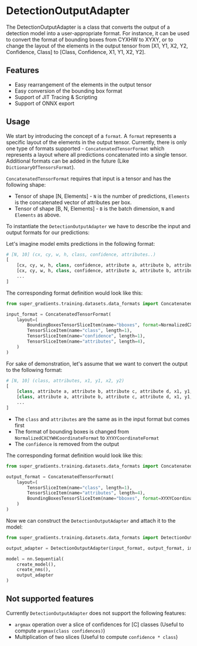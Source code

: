 # DetectionOutputAdapter

The DetectionOutputAdapter is a class that converts the output of a detection model into a user-appropriate format. 
For instance, it can be used to convert the format of bounding boxes from CYXHW to XYXY, or to change the layout of the elements 
in the output tensor from [X1, Y1, X2, Y2, Confidence, Class] to [Class, Confidence, X1, Y1, X2, Y2].

## Features

* Easy rearrangement of the elements in the output tensor
* Easy conversion of the bounding box format
* Support of JIT Tracing & Scripting
* Support of ONNX export


## Usage

We start by introducing the concept of a `format`. A `format` represents a specific layout of the elements in the output tensor.
Currently, there is only one type of formats supported - `ConcatenatedTensorFormat` which represents a layout where all predictions concatenated into a single tensor.
Additional formats can be added in the future (Like `DictionaryOfTensorsFormat`).

`ConcatenatedTensorFormat` requires that input is a tensor and has the following shape: 
* Tensor of shape [N, Elements] - `N` is the number of predictions, `Elements` is the concatenated vector of attributes per box.
* Tensor of shape [B, N, Elements] - `B` is the batch dimension, `N` and `Elements` as above. 

To instantiate the `DetectionOutputAdapter` we have to describe the input and output formats for our predictions:

Let's imagine model emits predictions in the following format:

```python
# [N, 10] (cx, cy, w, h, class, confidence, attributes..)
[
    [cx, cy, w, h, class, confidence, attribute a, attribute b, attribute c, attribute d],
    [cx, cy, w, h, class, confidence, attribute a, attribute b, attribute c, attribute d],
    ...
]
```

The corresponding format definition would look like this:

```python
from super_gradients.training.datasets.data_formats import ConcatenatedTensorFormat, BoundingBoxesTensorSliceItem, TensorSliceItem, NormalizedCXCYWHCoordinateFormat

input_format = ConcatenatedTensorFormat(
    layout=(
        BoundingBoxesTensorSliceItem(name="bboxes", format=NormalizedCXCYWHCoordinateFormat()),
        TensorSliceItem(name="class", length=1),
        TensorSliceItem(name="confidence", length=1),
        TensorSliceItem(name="attributes", length=4),
    )
)
```

For sake of demonstration, let's assume that we want to convert the output to the following format:

```python
# [N, 10] (class, attributes, x1, y1, x2, y2)
[
    [class, attribute a, attribute b, attribute c, attribute d, x1, y1, x2, y2],
    [class, attribute a, attribute b, attribute c, attribute d, x1, y1, x2, y2],
    ...
]
```

* The `class` and `attributes` are the same as in the input format but comes first
* The format of bounding boxes is changed from `NormalizedCXCYWHCoordinateFormat` to `XYXYCoordinateFormat`
* The `confidence` is removed from the output

The corresponding format definition would look like this:

```python
from super_gradients.training.datasets.data_formats import ConcatenatedTensorFormat, BoundingBoxesTensorSliceItem, TensorSliceItem, XYXYCoordinateFormat

output_format = ConcatenatedTensorFormat(
    layout=(
        TensorSliceItem(name="class", length=1),
        TensorSliceItem(name="attributes", length=4),
        BoundingBoxesTensorSliceItem(name="bboxes", format=XYXYCoordinateFormat()),
    )
)
```

Now we can construct the `DetectionOutputAdapter` and attach it to the model:

```python
from super_gradients.training.datasets.data_formats import DetectionOutputAdapter

output_adapter = DetectionOutputAdapter(input_format, output_format, image_shape=(640,640))

model = nn.Sequential(
    create_model(),
    create_nms(),
    output_adapter
)
```

## Not supported features

Currently `DetectionOutputAdapter` does not support the following features:

* `argmax` operation over a slice of confidences for [C] classes (Useful to compute `argmax(class confidences)`)
* Multiplication of two slices (Useful to compute `confidence * class`)
